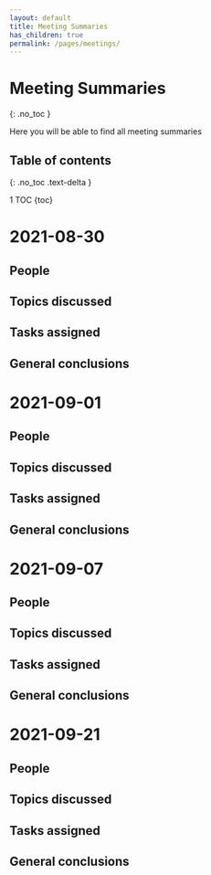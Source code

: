 ```yaml
---
layout: default
title: Meeting Summaries
has_children: true
permalink: /pages/meetings/
---
```





# Meeting Summaries
{: .no_toc }

Here you will be able to find all meeting summaries

## Table of contents
{: .no_toc .text-delta }

1 TOC
{toc}

# 2021-08-30

## People

## Topics discussed

## Tasks assigned

## General conclusions


# 2021-09-01

## People

## Topics discussed

## Tasks assigned

## General conclusions


# 2021-09-07

## People

## Topics discussed

## Tasks assigned

## General conclusions


# 2021-09-21

## People

## Topics discussed

## Tasks assigned

## General conclusions
